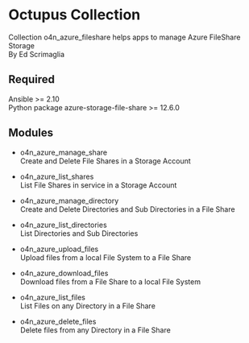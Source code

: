 # Octupus Collection

Collection o4n_azure_fileshare helps apps to manage Azure FileShare Storage  
By Ed Scrimaglia

## Required

Ansible >= 2.10  
Python package azure-storage-file-share >= 12.6.0  

## Modules

- o4n_azure_manage_share  
  Create and Delete File Shares in a Storage Account  

- o4n_azure_list_shares  
  List File Shares in service in a Storage Account  

- o4n_azure_manage_directory  
  Create and Delete Directories and Sub Directories in a File Share

- o4n_azure_list_directories  
  List Directories and Sub Directories  

- o4n_azure_upload_files  
  Upload files from a local File System to a File Share  

- o4n_azure_download_files  
  Download files from a File Share to a local File System  

- o4n_azure_list_files  
  List Files on any Directory in a File Share  

- o4n_azure_delete_files  
  Delete files from any Directory in a File Share  
